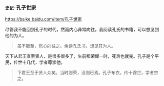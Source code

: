 ### `史记·`孔子世家
https://baike.baidu.com/item/孔子世家

尽管我不能回到孔子的时代，然而内心非常向往。我阅读孔氏的书籍，可以想见到他的为人。
>虽不能至，然心向往之。余读孔氏书，想见其为人。

天下从君王直至贤人，是很多很多了，生前都荣耀一时，死后也就完。孔子是个平民，传世十几代，学者尊崇他。
>下君王至于贤人众矣，当时则荣，没则已焉。孔子布衣，传十馀世，学者宗之。
